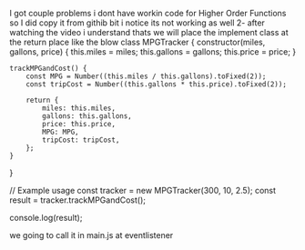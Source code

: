 I got couple problems i dont have workin code for Higher Order Functions so I did copy it from githib bit i notice its not working as well
2- after watching the video i understand thats we will place the implement  class at the return place like the blow
class MPGTracker {
    constructor(miles, gallons, price) {
        this.miles = miles;
        this.gallons = gallons;
        this.price = price;
    }

    trackMPGandCost() {
        const MPG = Number((this.miles / this.gallons).toFixed(2));
        const tripCost = Number((this.gallons * this.price).toFixed(2));
        
        return {
            miles: this.miles,
            gallons: this.gallons,
            price: this.price,
            MPG: MPG,
            tripCost: tripCost,
        };
    }
}

// Example usage
const tracker = new MPGTracker(300, 10, 2.5);
const result = tracker.trackMPGandCost();

console.log(result);


we going to call it in main.js at eventlistener